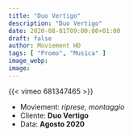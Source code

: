 ```yaml
---
title: "Duo Vertigo"
description: "Duo Vertigo"
date: 2020-08-01T09:00:00+01:00
draft: false
author: Moviement HD
tags: [ "Promo", "Musica" ]
image_webp:
image:
---
```


{{< vimeo 681347465 >}}
<br>

- Moviement: *riprese, montaggio*
- Cliente: **Duo Vertigo**
- Data: **Agosto 2020**
